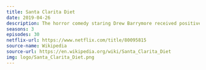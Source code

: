 ```yaml
---
title: Santa Clarita Diet
date: 2019-04-26
description: The horror comedy staring Drew Barrymore received positive reviews and three seasons befoe ultimately being cancelled. 
seasons: 3
episodes: 30
netflix-url: https://www.netflix.com/title/80095815
source-name: Wikipedia  
source-url: https://en.wikipedia.org/wiki/Santa_Clarita_Diet
img: logo/Santa_Clarita_Diet.png
---
```


